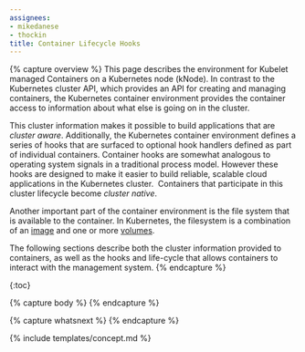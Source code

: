 ```yaml
---
assignees:
- mikedanese
- thockin
title: Container Lifecycle Hooks
---
```


{% capture overview %}
This page describes the environment for Kubelet managed Containers on a Kubernetes node (kNode).
In contrast to the Kubernetes cluster API, which provides an API for creating and managing containers, the Kubernetes container environment provides the container access to information about what else is going on in the cluster.

This cluster information makes it possible to build applications that are *cluster aware*.
Additionally, the Kubernetes container environment defines a series of hooks that are surfaced to optional hook handlers defined as part of individual containers.
Container hooks are somewhat analogous to operating system signals in a traditional process model.
However these hooks are designed to make it easier to build reliable, scalable cloud applications in the Kubernetes cluster. 
Containers that participate in this cluster lifecycle become *cluster native*.

Another important part of the container environment is the file system that is available to the container.
In Kubernetes, the filesystem is a combination of an [image](/docs/user-guide/images) and one or more [volumes](/docs/user-guide/volumes).

The following sections describe both the cluster information provided to containers, as well as the hooks and life-cycle that allows containers to interact with the management system.
{% endcapture %}

{:toc}

{% capture body %}
{% endcapture %}


{% capture whatsnext %}
{% endcapture %}

{% include templates/concept.md %}